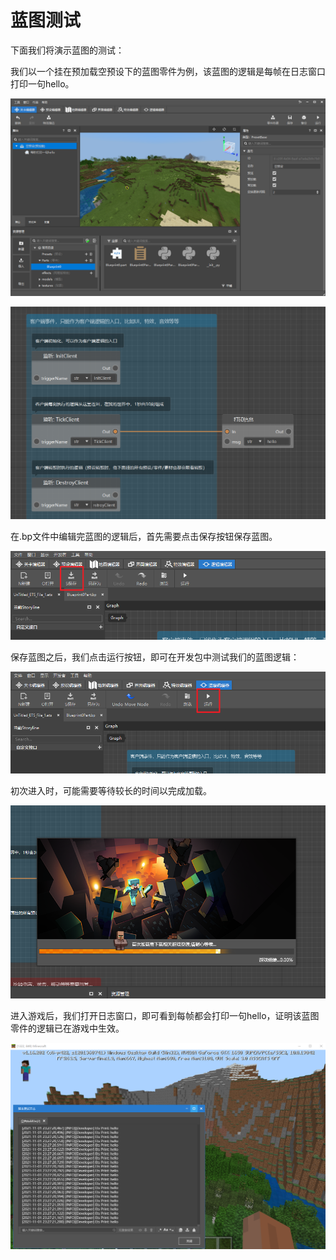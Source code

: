 # 蓝图测试



下面我们将演示蓝图的测试：

我们以一个挂在预加载空预设下的蓝图零件为例，该蓝图的逻辑是每帧在日志窗口打印一句hello。

![](./images/6-2.png)

![image-20211101231504319](./images/6-1.png)

在.bp文件中编辑完蓝图的逻辑后，首先需要点击保存按钮保存蓝图。

![](./images/6-0.png)

保存蓝图之后，我们点击运行按钮，即可在开发包中测试我们的蓝图逻辑：

![](./images/6-4.png)

初次进入时，可能需要等待较长的时间以完成加载。

![6-5](./images/6-5.png)

进入游戏后，我们打开日志窗口，即可看到每帧都会打印一句hello，证明该蓝图零件的逻辑已在游戏中生效。

![](./images/6-6.png)